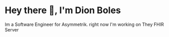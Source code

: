 # Hey there 👋, I'm Dion Boles
Im a Software Engineer for Asymmetrik. right now I'm working on They FHIR Server
